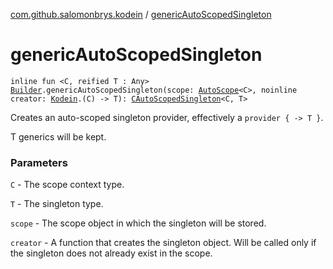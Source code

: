 [com.github.salomonbrys.kodein](index.md) / [genericAutoScopedSingleton](.)

# genericAutoScopedSingleton

`inline fun <C, reified T : Any> `[`Builder`](-kodein/-builder/index.md)`.genericAutoScopedSingleton(scope: `[`AutoScope`](-auto-scope/index.md)`<C>, noinline creator: `[`Kodein`](-kodein/index.md)`.(C) -> T): `[`CAutoScopedSingleton`](-c-auto-scoped-singleton/index.md)`<C, T>`

Creates an auto-scoped singleton provider, effectively a `provider { -> T }`.

T generics will be kept.

### Parameters

`C` - The scope context type.

`T` - The singleton type.

`scope` - The scope object in which the singleton will be stored.

`creator` - A function that creates the singleton object. Will be called only if the singleton does not already exist in the scope.